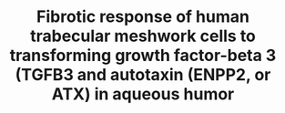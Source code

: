 ---
annotations:
- id: PW:0000206
  parent: signaling pathway
  type: Pathway Ontology
  value: transforming growth factor-beta signaling pathway
- id: PW:0000003
  parent: signaling pathway
  type: Pathway Ontology
  value: signaling pathway
- id: DOID:1686
  type: Disease Ontology
  value: glaucoma
authors:
- DeSl
citedin: ''
communities: []
description: 'This pathway visualises the potential mechanisms of TGF-β3-mediated
  ENPP2 (or ATX) expression and fibrotic changes in HTM cells. This pathway was created
  based on the PFOCR project, https://pfocr.wikipathways.org/figures/PMC9496180__biomolecules-12-01231-g008.html '
last-edited: 2025-05-10
ndex: null
organisms:
- Homo sapiens
redirect_from:
- /index.php/Pathway:WP5545
- /instance/WP5545
- /instance/WP5545_r138962
revision: r138962
schema-jsonld:
- '@context': https://schema.org/
  '@id': https://wikipathways.github.io/pathways/WP5545.html
  '@type': Dataset
  creator:
    '@type': Organization
    name: WikiPathways
  description: 'This pathway visualises the potential mechanisms of TGF-β3-mediated
    ENPP2 (or ATX) expression and fibrotic changes in HTM cells. This pathway was
    created based on the PFOCR project, https://pfocr.wikipathways.org/figures/PMC9496180__biomolecules-12-01231-g008.html '
  keywords:
  - CCN2
  - COL1A1
  - ENPP2
  - Fibronectin
  - LPA
  - MAPK10
  - MAPK8
  - MAPK9
  - RHO
  - SIS3
  - SMAD3
  - STAT3
  - TGFB1
  - TGFB2
  - TGFB3
  - α-SMA
  license: CC0
  name: Fibrotic response of human trabecular meshwork cells to transforming growth
    factor-beta 3 (TGFB3 and autotaxin (ENPP2, or ATX) in aqueous humor
seo: CreativeWork
title: Fibrotic response of human trabecular meshwork cells to transforming growth
  factor-beta 3 (TGFB3 and autotaxin (ENPP2, or ATX) in aqueous humor
wpid: WP5545
---